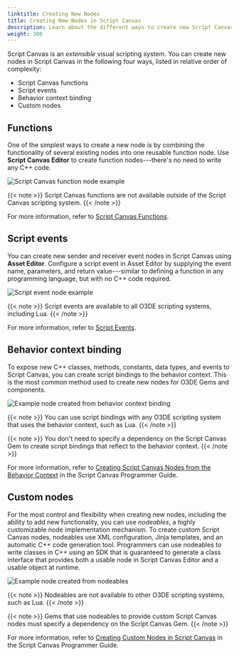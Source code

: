 ```yaml
---
linktitle: Creating New Nodes
title: Creating New Nodes in Script Canvas
description: Learn about the different ways to create new Script Canvas nodes in Open 3D Engine (O3DE).
weight: 300
---
```


Script Canvas is an _extensible_ visual scripting system. You can create new nodes in Script Canvas in the following four ways, listed in relative order of complexity:

* Script Canvas functions
* Script events
* Behavior context binding
* Custom nodes

## Functions

One of the simplest ways to create a new node is by combining the functionality of several existing nodes into one reusable function node. Use **Script Canvas Editor** to create function nodes---there's no need to write any C++ code.

![Script Canvas function node example](/images/user-guide/scripting/script-canvas/function-node-example.png)

{{< note >}}
Script Canvas functions are not available outside of the Script Canvas scripting system.
{{< /note >}}

For more information, refer to [Script Canvas Functions](editor-reference/functions).

## Script events

You can create new sender and receiver event nodes in Script Canvas using **Asset Editor**. Configure a script event in Asset Editor by supplying the event name, parameters, and return value---similar to defining a function in any programming language, but with no C++ code required.

![Script event node example](/images/user-guide/scripting/script-canvas/script-event-node-example.png)

{{< note >}}
Script events are available to all O3DE scripting systems, including Lua.
{{< /note >}}

For more information, refer to [Script Events](/docs/user-guide/scripting/script-events/).

## Behavior context binding

To expose new C++ classes, methods, constants, data types, and events to Script Canvas, you can create script bindings to the behavior context. This is the most common method used to create new nodes for O3DE Gems and components.

![Example node created from behavior context binding](/images/user-guide/scripting/script-canvas/behavior-context-node-example.png)

{{< note >}}
You can use script bindings with any O3DE scripting system that uses the behavior context, such as Lua.
{{< /note >}}

{{< note >}}
You don't need to specify a dependency on the Script Canvas Gem to create script bindings that reflect to the behavior context.
{{< /note >}}

For more information, refer to [Creating Script Canvas Nodes from the Behavior Context](programmer-guide/behavior-context) in the Script Canvas Programmer Guide.

## Custom nodes

For the most control and flexibility when creating new nodes, including the ability to add new functionality, you can use _nodeables_, a highly customizable node implementation mechanism. To create custom Script Canvas nodes, nodeables use XML configuration, Jinja templates, and an automatic C++ code generation tool. Programmers can use nodeables to write classes in C++ using an SDK that is guaranteed to generate a class interface that provides both a usable node in Script Canvas Editor and a usable object at runtime.

![Example node created from nodeables](/images/user-guide/scripting/script-canvas/nodeable-node-example.png)

{{< note >}}
Nodeables are not available to other O3DE scripting systems, such as Lua.
{{< /note >}}

{{< note >}}
Gems that use nodeables to provide custom Script Canvas nodes must specify a dependency on the Script Canvas Gem.
{{< /note >}}

For more information, refer to [Creating Custom Nodes in Script Canvas](programmer-guide/custom-nodes/) in the Script Canvas Programmer Guide.
